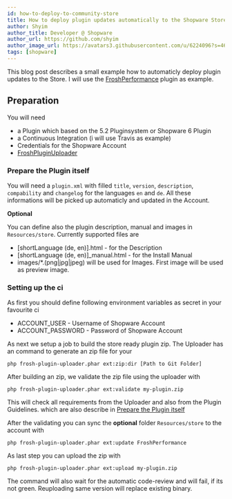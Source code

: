 ```yaml
---
id: how-to-deploy-to-community-store
title: How to deploy plugin updates automatically to the Shopware Store
author: Shyim
author_title: Developer @ Shopware
author_url: https://github.com/shyim
author_image_url: https://avatars3.githubusercontent.com/u/6224096?s=460&u=18be3a2d46f07dd42fc2b6dee9b4b9b68bca28d2&v=4
tags: [shopware]
---
```


This blog post describes a small example how to automaticly deploy plugin updates to the Store. I will use the [FroshPerformance](https://github.com/FriendsOfShopware/FroshPerformance) plugin as example.

## Preparation

You will need

* a Plugin which based on the 5.2 Pluginsystem or Shopware 6 Plugin
* a Continuous Integration (i will use Travis as example)
* Credentials for the Shopware Account
* [FroshPluginUploader](https://github.com/FriendsOfShopware/FroshPluginUploader/)

### Prepare the Plugin itself

You will need a `plugin.xml` with filled `title`, `version`, `description`, `compability` and `changelog` for the languages `en` and `de`. All these informations will be picked up automaticly and updated in the Account.

**Optional**

You can define also the plugin description, manual and images in `Resources/store`. Currently supported files are

* [shortLanguage (de, en)].html - for the Description
* [shortLanguage (de, en)]_manual.html - for the Install Manual
* images/*.(png|jpg|jpeg) will be used for Images. First image will be used as preview image.

### Setting up the ci

As first you should define following environment variables as secret in your favourite ci

* ACCOUNT_USER - Username of Shopware Account
* ACCOUNT_PASSWORD - Password of Shopware Account
    

As next we setup a job to build the store ready plugin zip. The Uploader has an command to generate an zip file for your
```
php frosh-plugin-uploader.phar ext:zip:dir [Path to Git Folder]
```

After building an zip, we validate the zip file using the uploader with
```
php frosh-plugin-uploader.phar ext:validate my-plugin.zip
```

This will check all requirements from the Uploader and also from the Plugin Guidelines. which are also describe in [Prepare the Plugin itself](#preparethepluginitself)

After the validating you can sync the **optional** folder `Resources/store` to the account with

```
php frosh-plugin-uploader.phar ext:update FroshPerformance
```

As last step you can upload the zip with

```
php frosh-plugin-uploader.phar ext:upload my-plugin.zip
```

The command will also wait for the automatic code-review and will fail, if its not green. Reuploading same version will replace existing binary.
